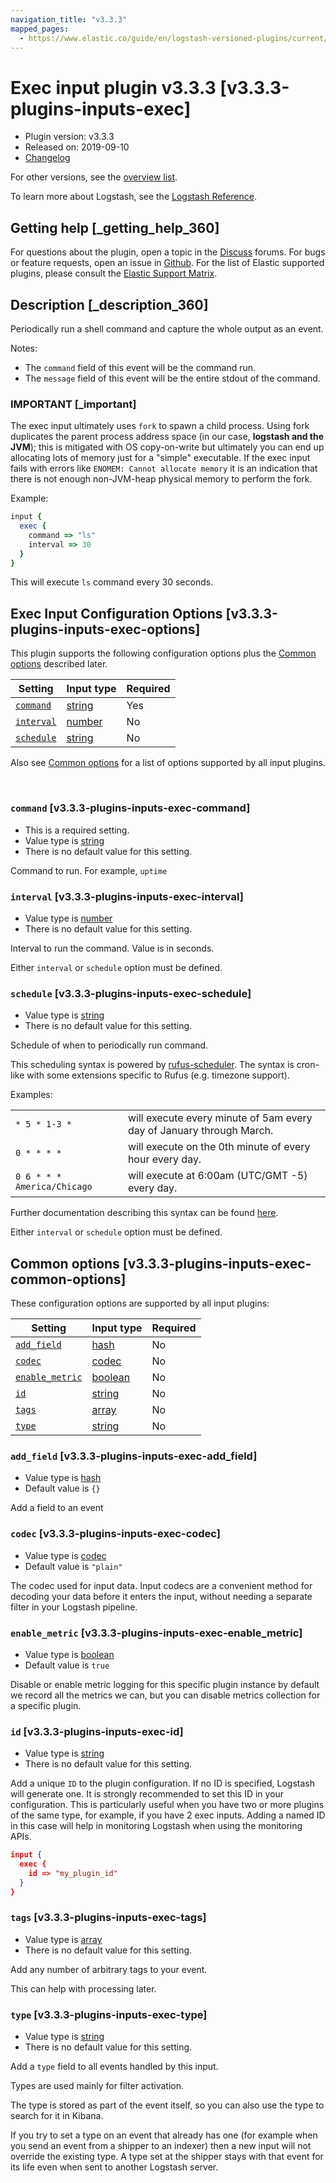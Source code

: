 ```yaml
---
navigation_title: "v3.3.3"
mapped_pages:
  - https://www.elastic.co/guide/en/logstash-versioned-plugins/current/v3.3.3-plugins-inputs-exec.html
---
```


# Exec input plugin v3.3.3 [v3.3.3-plugins-inputs-exec]


* Plugin version: v3.3.3
* Released on: 2019-09-10
* [Changelog](https://github.com/logstash-plugins/logstash-input-exec/blob/v3.3.3/CHANGELOG.md)

For other versions, see the [overview list](input-exec-index.md).

To learn more about Logstash, see the [Logstash Reference](logstash://reference/index.md).

## Getting help [_getting_help_360]

For questions about the plugin, open a topic in the [Discuss](http://discuss.elastic.co) forums. For bugs or feature requests, open an issue in [Github](https://github.com/logstash-plugins/logstash-input-exec). For the list of Elastic supported plugins, please consult the [Elastic Support Matrix](https://www.elastic.co/support/matrix#matrix_logstash_plugins).


## Description [_description_360]

Periodically run a shell command and capture the whole output as an event.

Notes:

* The `command` field of this event will be the command run.
* The `message` field of this event will be the entire stdout of the command.

### IMPORTANT [_important]

The exec input ultimately uses `fork` to spawn a child process. Using fork duplicates the parent process address space (in our case, **logstash and the JVM**); this is mitigated with OS copy-on-write but ultimately you can end up allocating lots of memory just for a "simple" executable. If the exec input fails with errors like `ENOMEM: Cannot allocate memory` it is an indication that there is not enough non-JVM-heap physical memory to perform the fork.

Example:

```ruby
input {
  exec {
    command => "ls"
    interval => 30
  }
}
```

This will execute `ls` command every 30 seconds.



## Exec Input Configuration Options [v3.3.3-plugins-inputs-exec-options]

This plugin supports the following configuration options plus the [Common options](v3-3-3-plugins-inputs-exec.md#v3.3.3-plugins-inputs-exec-common-options) described later.

| Setting | Input type | Required |
| --- | --- | --- |
| [`command`](v3-3-3-plugins-inputs-exec.md#v3.3.3-plugins-inputs-exec-command) | [string](logstash://reference/configuration-file-structure.md#string) | Yes |
| [`interval`](v3-3-3-plugins-inputs-exec.md#v3.3.3-plugins-inputs-exec-interval) | [number](logstash://reference/configuration-file-structure.md#number) | No |
| [`schedule`](v3-3-3-plugins-inputs-exec.md#v3.3.3-plugins-inputs-exec-schedule) | [string](logstash://reference/configuration-file-structure.md#string) | No |

Also see [Common options](v3-3-3-plugins-inputs-exec.md#v3.3.3-plugins-inputs-exec-common-options) for a list of options supported by all input plugins.

 

### `command` [v3.3.3-plugins-inputs-exec-command]

* This is a required setting.
* Value type is [string](logstash://reference/configuration-file-structure.md#string)
* There is no default value for this setting.

Command to run. For example, `uptime`


### `interval` [v3.3.3-plugins-inputs-exec-interval]

* Value type is [number](logstash://reference/configuration-file-structure.md#number)
* There is no default value for this setting.

Interval to run the command. Value is in seconds.

Either `interval` or `schedule` option must be defined.


### `schedule` [v3.3.3-plugins-inputs-exec-schedule]

* Value type is [string](logstash://reference/configuration-file-structure.md#string)
* There is no default value for this setting.

Schedule of when to periodically run command.

This scheduling syntax is powered by [rufus-scheduler](https://github.com/jmettraux/rufus-scheduler). The syntax is cron-like with some extensions specific to Rufus (e.g. timezone support).

Examples:

|     |     |
| --- | --- |
| `* 5 * 1-3 *` | will execute every minute of 5am every day of January through March. |
| `0 * * * *` | will execute on the 0th minute of every hour every day. |
| `0 6 * * * America/Chicago` | will execute at 6:00am (UTC/GMT -5) every day. |

Further documentation describing this syntax can be found [here](https://github.com/jmettraux/rufus-scheduler#parsing-cronlines-and-time-strings).

Either `interval` or `schedule` option must be defined.



## Common options [v3.3.3-plugins-inputs-exec-common-options]

These configuration options are supported by all input plugins:

| Setting | Input type | Required |
| --- | --- | --- |
| [`add_field`](v3-3-3-plugins-inputs-exec.md#v3.3.3-plugins-inputs-exec-add_field) | [hash](logstash://reference/configuration-file-structure.md#hash) | No |
| [`codec`](v3-3-3-plugins-inputs-exec.md#v3.3.3-plugins-inputs-exec-codec) | [codec](logstash://reference/configuration-file-structure.md#codec) | No |
| [`enable_metric`](v3-3-3-plugins-inputs-exec.md#v3.3.3-plugins-inputs-exec-enable_metric) | [boolean](logstash://reference/configuration-file-structure.md#boolean) | No |
| [`id`](v3-3-3-plugins-inputs-exec.md#v3.3.3-plugins-inputs-exec-id) | [string](logstash://reference/configuration-file-structure.md#string) | No |
| [`tags`](v3-3-3-plugins-inputs-exec.md#v3.3.3-plugins-inputs-exec-tags) | [array](logstash://reference/configuration-file-structure.md#array) | No |
| [`type`](v3-3-3-plugins-inputs-exec.md#v3.3.3-plugins-inputs-exec-type) | [string](logstash://reference/configuration-file-structure.md#string) | No |

### `add_field` [v3.3.3-plugins-inputs-exec-add_field]

* Value type is [hash](logstash://reference/configuration-file-structure.md#hash)
* Default value is `{}`

Add a field to an event


### `codec` [v3.3.3-plugins-inputs-exec-codec]

* Value type is [codec](logstash://reference/configuration-file-structure.md#codec)
* Default value is `"plain"`

The codec used for input data. Input codecs are a convenient method for decoding your data before it enters the input, without needing a separate filter in your Logstash pipeline.


### `enable_metric` [v3.3.3-plugins-inputs-exec-enable_metric]

* Value type is [boolean](logstash://reference/configuration-file-structure.md#boolean)
* Default value is `true`

Disable or enable metric logging for this specific plugin instance by default we record all the metrics we can, but you can disable metrics collection for a specific plugin.


### `id` [v3.3.3-plugins-inputs-exec-id]

* Value type is [string](logstash://reference/configuration-file-structure.md#string)
* There is no default value for this setting.

Add a unique `ID` to the plugin configuration. If no ID is specified, Logstash will generate one. It is strongly recommended to set this ID in your configuration. This is particularly useful when you have two or more plugins of the same type, for example, if you have 2 exec inputs. Adding a named ID in this case will help in monitoring Logstash when using the monitoring APIs.

```json
input {
  exec {
    id => "my_plugin_id"
  }
}
```


### `tags` [v3.3.3-plugins-inputs-exec-tags]

* Value type is [array](logstash://reference/configuration-file-structure.md#array)
* There is no default value for this setting.

Add any number of arbitrary tags to your event.

This can help with processing later.


### `type` [v3.3.3-plugins-inputs-exec-type]

* Value type is [string](logstash://reference/configuration-file-structure.md#string)
* There is no default value for this setting.

Add a `type` field to all events handled by this input.

Types are used mainly for filter activation.

The type is stored as part of the event itself, so you can also use the type to search for it in Kibana.

If you try to set a type on an event that already has one (for example when you send an event from a shipper to an indexer) then a new input will not override the existing type. A type set at the shipper stays with that event for its life even when sent to another Logstash server.
